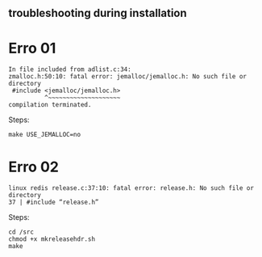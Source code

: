 ## troubleshooting during installation

# Erro 01
```
In file included from adlist.c:34:
zmalloc.h:50:10: fatal error: jemalloc/jemalloc.h: No such file or directory
 #include <jemalloc/jemalloc.h>
          ^~~~~~~~~~~~~~~~~~~~~
compilation terminated.
```
Steps: 
```
make USE_JEMALLOC=no
```

# Erro 02 
```
linux redis release.c:37:10: fatal error: release.h: No such file or directory
37 | #include “release.h”
```
Steps: 
```
cd /src
chmod +x mkreleasehdr.sh
make
```
